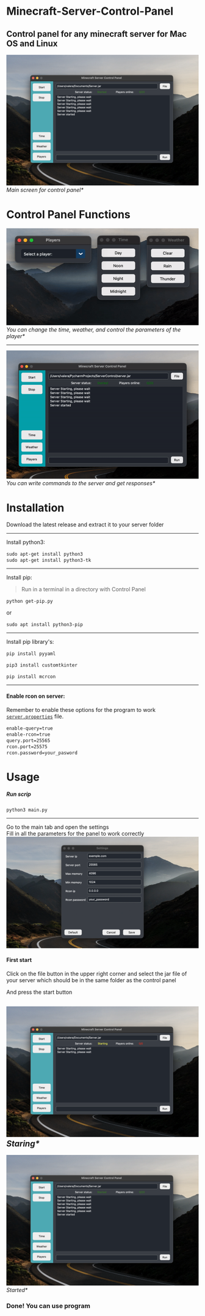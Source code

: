 # Minecraft-Server-Control-Panel
Control panel for any minecraft server for Mac OS and Linux
---
![](documentation_images/started_screen.png)<br />
_Main screen for control panel*_

# Control Panel Functions
![](documentation_images/functions.gif)<br />
_You can change the time, weather, and control the parameters of the player*_

---
![](documentation_images/command.gif)<br />
_You can write commands to the server and get responses*_
# Installation

Download the latest release and extract it to your server folder

---
Install python3:
```
sudo apt-get install python3
sudo apt-get install python3-tk
```
---
Install pip:
>Run in a terminal in a directory with Control Panel 
```
python get-pip.py
```
or
```
sudo apt install python3-pip
```
---
Install pip library's:
```
pip install pyyaml
```
```
pip3 install customtkinter
```
```
pip install mcrcon
```
---
#### Enable rcon on server:
Remember to enable these options for the program to work [```server.properties```](https://minecraft.gamepedia.com/Server.properties) file.
```
enable-query=true
enable-rcon=true
query.port=25565
rcon.port=25575
rcon.password=your_pasword
```
# Usage
##### Run scrip
```
python3 main.py 
```
---
Go to the main tab and open the settings<br />
Fill in all the parameters for the panel to work correctly<br />
![](documentation_images/settings.png)

#### First start

Click on the file button in the upper right corner and select the jar file of your server which should be in the same folder as the control panel<br />

And press the start button

![](documentation_images/starting_screen.png)<br />
_Staring*_
---
![](documentation_images/started_screen.png)<br />
_Started*_

### Done! You can use program 


